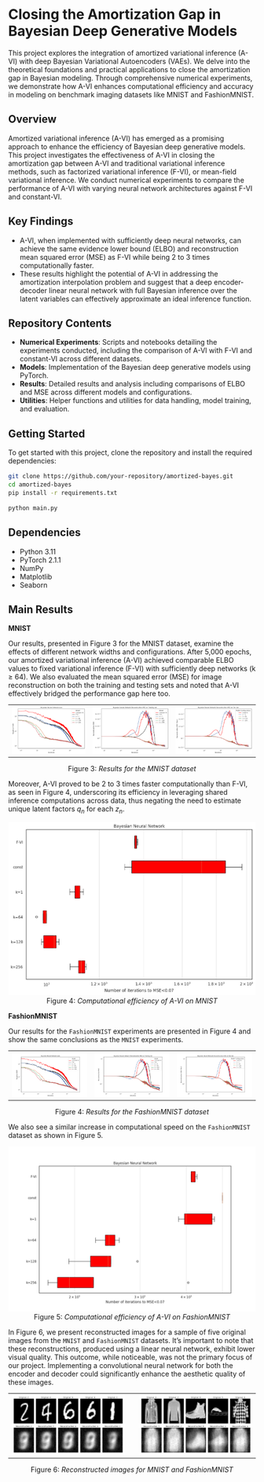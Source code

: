# Closing the Amortization Gap in Bayesian Deep Generative Models

This project explores the integration of amortized variational inference (A-VI) with deep Bayesian Variational Autoencoders (VAEs). We delve into the theoretical foundations and practical applications to close the amortization gap in Bayesian modeling. Through comprehensive numerical experiments, we demonstrate how A-VI enhances computational efficiency and accuracy in modeling on benchmark imaging datasets like MNIST and FashionMNIST.

## Overview

Amortized variational inference (A-VI) has emerged as a promising approach to enhance the efficiency of Bayesian deep generative models. This project investigates the effectiveness of A-VI in closing the amortization gap between A-VI and traditional variational inference methods, such as factorized variational inference (F-VI), or mean-field variational inference. We conduct numerical experiments to compare the performance of A-VI with varying neural network architectures against F-VI and constant-VI.

## Key Findings

- A-VI, when implemented with sufficiently deep neural networks, can achieve the same evidence lower bound (ELBO) and reconstruction mean squared error (MSE) as F-VI while being 2 to 3 times computationally faster.
- These results highlight the potential of A-VI in addressing the amortization interpolation problem and suggest that a deep encoder-decoder linear neural network with full Bayesian inference over the latent variables can effectively approximate an ideal inference function.

## Repository Contents

- **Numerical Experiments**: Scripts and notebooks detailing the experiments conducted, including the comparison of A-VI with F-VI and constant-VI across different datasets.
- **Models**: Implementation of the Bayesian deep generative models using PyTorch.
- **Results**: Detailed results and analysis including comparisons of ELBO and MSE across different models and configurations.
- **Utilities**: Helper functions and utilities for data handling, model training, and evaluation.

## Getting Started

To get started with this project, clone the repository and install the required dependencies:

```bash
git clone https://github.com/your-repository/amortized-bayes.git
cd amortized-bayes
pip install -r requirements.txt
```

```bash
python main.py
```


## Dependencies

- Python 3.11
- PyTorch 2.1.1
- NumPy
- Matplotlib
- Seaborn

## Main Results

**MNIST**

Our results, presented in Figure 3 for the MNIST dataset, examine the effects of different network widths and configurations. After 5,000 epochs, our amortized variational inference (A-VI) achieved comparable ELBO values to fixed variational inference (F-VI) with sufficiently deep networks (k ≥ 64). We also evaluated the mean squared error (MSE) for image reconstruction on both the training and testing sets and noted that A-VI effectively bridged the performance gap here too.

<table>
  <tr>
    <td><img src="./images/mnist_elbo.png" alt="Image 1" style="width: 100%;"></td>
    <td><img src="./images/mnist_mse.png" alt="Image 2" style="width: 100%;"></td>
    <td><img src="./images/mnist_mse_test.png" alt="Image 3" style="width: 100%;"></td>
  </tr>
</table>
<p align="center">
  Figure 3:<em> Results for the MNIST dataset</em>
</p>

Moreover, A-VI proved to be 2 to 3 times faster computationally than F-VI, as seen in Figure 4, underscoring its efficiency in leveraging shared inference computations across data, thus negating the need to estimate unique latent factors $q_n$ for each $z_n$.

<p align="center">
  <img src="./images/mnist_comp.png" alt="Computation Time MNIST">
  Figure 4:<em> Computational efficiency of A-VI on MNIST</em>
</p>

**FashionMNIST**

Our results for the `FashionMNIST` experiments are presented in Figure 4 and show the same conclusions as the `MNIST` experiments.

<table>
  <tr>
    <td><img src="./images/fmnist_elbo.png" alt="Image 1" style="width: 100%;"></td>
    <td><img src="./images/fmnist_mse.png" alt="Image 2" style="width: 100%;"></td>
    <td><img src="./images/fmnist_mse_test.png" alt="Image 3" style="width: 100%;"></td>
  </tr>
</table>
<p align="center">
  Figure 4:<em> Results for the FashionMNIST dataset</em>
</p>

We also see a similar increase in computational speed on the `FashionMNIST` dataset as shown in Figure 5.

<p align="center">
  <img src="./images/fmnist_comp.png" alt="Computation Time FashionMNIST">
  Figure 5:<em> Computational efficiency of A-VI on FashionMNIST</em>
</p>

In Figure 6, we present reconstructed images for a sample of five original images from the `MNIST` and `FashionMNIST` datasets. It’s important to note that these reconstructions, produced using a linear neural network, exhibit lower visual quality. This outcome, while noticeable, was not the primary focus of our project. Implementing a convolutional neural network for both the encoder and decoder could significantly enhance the aesthetic quality of these images.

<table>
  <tr>
    <td style="padding-right: 15px;"><img src="./images/re1.png" alt="Image 1" style="width: 100%;"></td>
    <td style="padding-left: 15px;"><img src="./images/re2.png" alt="Image 2" style="width: 100%;"></td>
  </tr>
</table>
<p align="center">
  Figure 6:<em> Reconstructed images for MNIST and FashionMNIST</em>
</p>


